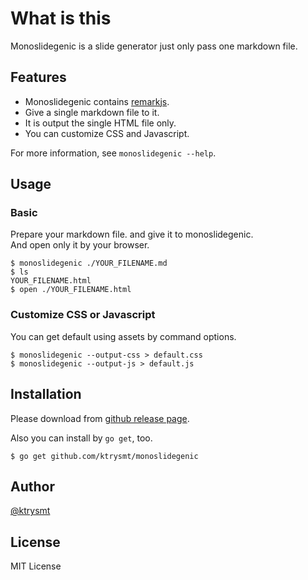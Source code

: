 # What is this

Monoslidegenic is a slide generator just only pass one markdown file.

## Features

- Monoslidegenic contains [remarkjs](http://remarkjs.com/).
- Give a single markdown file to it.
- It is output the single HTML file only.
- You can customize CSS and Javascript.

For more information, see `monoslidegenic --help`.

## Usage

### Basic

Prepare your markdown file. and give it to monoslidegenic.  
And open only it by your browser.  

```
$ monoslidegenic ./YOUR_FILENAME.md
$ ls
YOUR_FILENAME.html
$ open ./YOUR_FILENAME.html
```
### Customize CSS or Javascript

You can get default using assets by command options.

```
$ monoslidegenic --output-css > default.css
$ monoslidegenic --output-js > default.js
```

## Installation

Please download from [github release page](https://github.com/ktrysmt/monoslidegenic/releases).

Also you can install by `go get`, too.

    $ go get github.com/ktrysmt/monoslidegenic

## Author

[@ktrysmt](https://twitter.com/ktrysmt)

## License

MIT License

